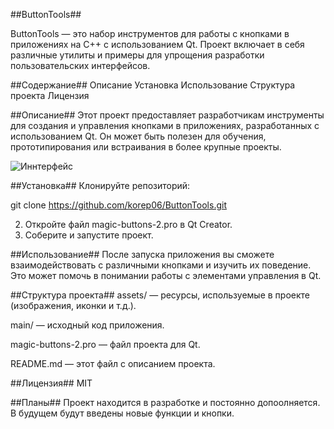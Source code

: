 ##ButtonTools##

ButtonTools — это набор инструментов для работы с кнопками в приложениях на C++ с использованием Qt. Проект включает в себя различные утилиты и примеры для упрощения разработки пользовательских интерфейсов.​

##Содержание##
Описание
Установка
Использование
Структура проекта
Лицензия

##Описание##
Этот проект предоставляет разработчикам инструменты для создания и управления кнопками в приложениях, разработанных с использованием Qt. Он может быть полезен для обучения, прототипирования или встраивания в более крупные проекты.​

![Иннтерфейс](https://github.com/korep06/ButtonTools/blob/main/assets/gif_ButtonTools.gif)

##Установка##
Клонируйте репозиторий:​

git clone https://github.com/korep06/ButtonTools.git

2. Откройте файл magic-buttons-2.pro в Qt Creator.
3. Соберите и запустите проект.​

##Использование##
После запуска приложения вы сможете взаимодействовать с различными кнопками и изучить их поведение. Это может помочь в понимании работы с элементами управления в Qt.​

##Структура проекта##
assets/ — ресурсы, используемые в проекте (изображения, иконки и т.д.).

main/ — исходный код приложения.

magic-buttons-2.pro — файл проекта для Qt.

README.md — этот файл с описанием проекта.​

##Лицензия##
MIT

##Планы##
Проект находится в разработке и постоянно допоолняется. В будущем будут введены новые функции и кнопки.
